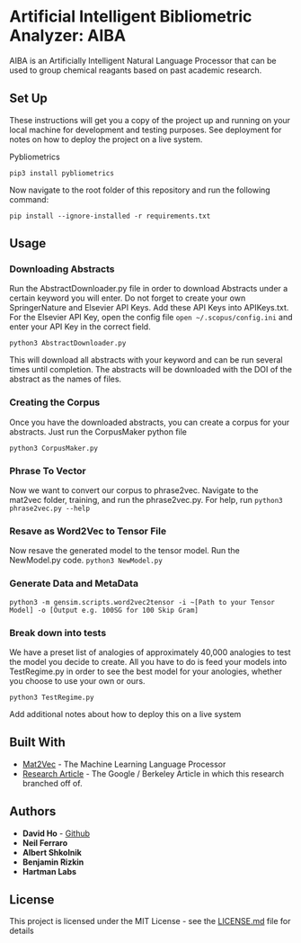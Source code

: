 # Artificial Intelligent Bibliometric Analyzer: AIBA

AIBA is an Artificially Intelligent Natural Language Processor that can be used to group chemical reagants based on past academic research.

## Set Up

These instructions will get you a copy of the project up and running on your local machine for development and testing purposes. See deployment for notes on how to deploy the project on a live system.

Pybliometrics

```
pip3 install pybliometrics
```

Now navigate to the root folder of this repository and run the following command: 
```
pip install --ignore-installed -r requirements.txt
```

## Usage
### Downloading Abstracts
Run the AbstractDownloader.py file in order to download Abstracts under a certain keyword you will enter. Do not forget to create your own SpringerNature and Elsevier API Keys. Add these API Keys into APIKeys.txt. For the Elsevier API Key, open the config file ``` open ~/.scopus/config.ini ``` and enter your API Key in the correct field.

```
python3 AbstractDownloader.py
```
This will download all abstracts with your keyword and can be run several times until completion. The abstracts will be downloaded with the DOI of the abstract as the names of files.

### Creating the Corpus
Once you have the downloaded abstracts, you can create a corpus for your abstracts. Just run the CorpusMaker python file
```
python3 CorpusMaker.py
```

### Phrase To Vector
Now we want to convert our corpus to phrase2vec. Navigate to the mat2vec folder, training, and run the phrase2vec.py. For help, run ```python3 phrase2vec.py --help ```


### Resave as Word2Vec to Tensor File
Now resave the generated model to the tensor model. Run the NewModel.py code.
```python3 NewModel.py```


### Generate Data and MetaData
```
python3 -m gensim.scripts.word2vec2tensor -i ~[Path to your Tensor Model] -o [Output e.g. 100SG for 100 Skip Gram]
```



### Break down into tests

We have a preset list of analogies of approximately 40,000 analogies to test the model you decide to create. All you have to do is feed your models into TestRegime.py in order to see the best model for your anologies, whether you choose to use your own or ours.

```
python3 TestRegime.py
```

Add additional notes about how to deploy this on a live system

## Built With

* [Mat2Vec](https://github.com/materialsintelligence/mat2vec) - The Machine Learning Language Processor
* [Research Article](https://www.nature.com/articles/s41586-019-1335-8#Sec9) - The Google / Berkeley Article in which this research branched off of.

## Authors

* **David Ho** - [Github](https://github.com/davidhodev)
* **Neil Ferraro**
* **Albert Shkolnik**
* **Benjamin Rizkin** 
* **Hartman Labs** 

## License

This project is licensed under the MIT License - see the [LICENSE.md](LICENSE.md) file for details
